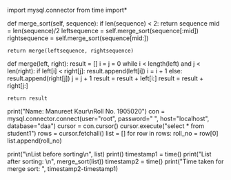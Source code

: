 import mysql.connector
from time import*

def merge_sort(self, sequence):
    if len(sequence) < 2:
        return sequence
    mid = len(sequence)/2
    leftsequence = self.merge_sort(sequence[:mid])
    rightsequence = self.merge_sort(sequence[mid:])

    return merge(leftsequence, rightsequence)

def merge(left, right):
    result = []
    i = j = 0
    while i < length(left) and j < len(right):
        if left[i] < right[j]:
            result.append(left[i])
            i = i + 1
        else:
            result.append(right[j])
            j = j + 1
    result = result + left[i:]
    result = result + right[j:]

    return result


print("Name: Manureet Kaur\nRoll No. 1905020")
con = mysql.connector.connect(user="root",
                    password=" ",
                    host="localhost",
                    database="daa")
cursor = con.cursor()
cursor.execute("select * from student1")
rows = cursor.fetchall()
list = []
for row in rows:
    roll_no = row[0]
    list.append(roll_no)

print("\nList before sorting\n", list)
print()
timestamp1 = time()
print("List after sorting: \n", merge_sort(list))
timestamp2 = time()
print("Time taken for merge sort: ", timestamp2-timestamp1)
